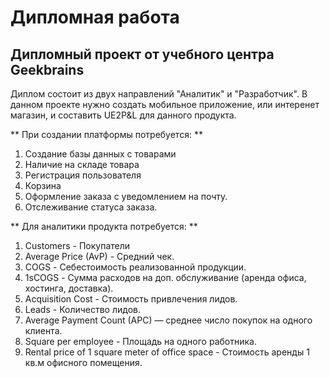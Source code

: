 # Дипломная работа

## Дипломный проект от учебного центра Geekbrains

Диплом состоит из двух направлений "Аналитик" и "Разработчик".
В данном проекте нужно создать мобильное приложение, или интеренет магазин, и составить UE2P&L для данного продукта.

** При создании платформы потребуется: **

1. Cоздание базы данных с товарами
2. Наличие на складе товара
3. Регистрация пользователя
4. Корзина
5. Оформление заказа с уведомлением на почту.
6. Отслеживание статуса заказа.

** Для аналитики продукта потребуется: **

1. Сustomers - Покупатели
2. Average Price (AvP) - Средний чек.
3. COGS - Себестоимость реализованной продукции.
4. 1sCOGS - Сумма расходов на доп. обслуживание (аренда офиса, хостинга, доставка).
5. Acquisition Cost - Стоимость привлечения лидов.
6. Leads - Количество лидов.
7. Average Payment Count (APC) — среднее число покупок на одного клиента.
8. Square per employee - Площадь на одного работника.
9. Rental price of 1 square meter of office space - Стоимость аренды 1 кв.м офисного помещения.
